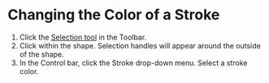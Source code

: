 # Changing the Color of a Stroke

1. Click the [Selection tool](/drawing-and-type-tools.md) in the Toolbar.
2. Click within the shape. Selection handles will appear around the outside of the shape.
3. In the Control bar, click the Stroke drop-down menu. Select a stroke color.



